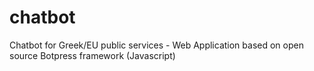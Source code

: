 # chatbot
Chatbot for Greek/EU public services - Web Application based on open source Botpress framework (Javascript)
